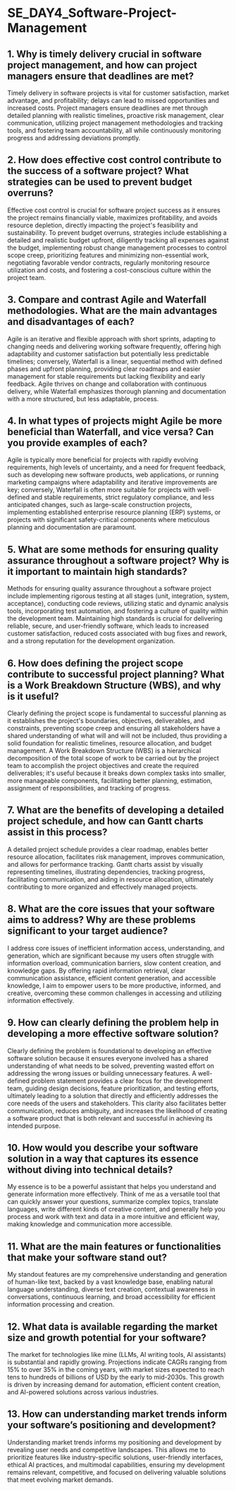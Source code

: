 # SE_DAY4_Software-Project-Management
## 1. Why is timely delivery crucial in software project management, and how can project managers ensure that deadlines are met?
Timely delivery in software projects is vital for customer satisfaction, market advantage, and profitability; delays can lead to missed opportunities and increased costs. Project managers ensure deadlines are met through detailed planning with realistic timelines, proactive risk management, clear communication, utilizing project management methodologies and tracking tools, and fostering team accountability, all while continuously monitoring progress and addressing deviations promptly.

## 2. How does effective cost control contribute to the success of a software project? What strategies can be used to prevent budget overruns?
Effective cost control is crucial for software project success as it ensures the project remains financially viable, maximizes profitability, and avoids resource depletion, directly impacting the project's feasibility and sustainability. To prevent budget overruns, strategies include establishing a detailed and realistic budget upfront, diligently tracking all expenses against the budget, implementing robust change management processes to control scope creep, prioritizing features and minimizing non-essential work, negotiating favorable vendor contracts, regularly monitoring resource utilization and costs, and fostering a cost-conscious culture within the project team.

## 3. Compare and contrast Agile and Waterfall methodologies. What are the main advantages and disadvantages of each?
Agile is an iterative and flexible approach with short sprints, adapting to changing needs and delivering working software frequently, offering high adaptability and customer satisfaction but potentially less predictable timelines; conversely, Waterfall is a linear, sequential method with defined phases and upfront planning, providing clear roadmaps and easier management for stable requirements but lacking flexibility and early feedback. Agile thrives on change and collaboration with continuous delivery, while Waterfall emphasizes thorough planning and documentation with a more structured, but less adaptable, process.

## 4. In what types of projects might Agile be more beneficial than Waterfall, and vice versa? Can you provide examples of each?
Agile is typically more beneficial for projects with rapidly evolving requirements, high levels of uncertainty, and a need for frequent feedback, such as developing new software products, web applications, or running marketing campaigns where adaptability and iterative improvements are key; conversely, Waterfall is often more suitable for projects with well-defined and stable requirements, strict regulatory compliance, and less anticipated changes, such as large-scale construction projects, implementing established enterprise resource planning (ERP) systems, or projects with significant safety-critical components where meticulous planning and documentation are paramount.

## 5. What are some methods for ensuring quality assurance throughout a software project? Why is it important to maintain high standards?
Methods for ensuring quality assurance throughout a software project include implementing rigorous testing at all stages (unit, integration, system, acceptance), conducting code reviews, utilizing static and dynamic analysis tools, incorporating test automation, and fostering a culture of quality within the development team. Maintaining high standards is crucial for delivering reliable, secure, and user-friendly software, which leads to increased customer satisfaction, reduced costs associated with bug fixes and rework, and a strong reputation for the development organization.

## 6. How does defining the project scope contribute to successful project planning? What is a Work Breakdown Structure (WBS), and why is it useful?
Clearly defining the project scope is fundamental to successful planning as it establishes the project's boundaries, objectives, deliverables, and constraints, preventing scope creep and ensuring all stakeholders have a shared understanding of what will and will not be included, thus providing a solid foundation for realistic timelines, resource allocation, and budget management. A Work Breakdown Structure (WBS) is a hierarchical decomposition of the total scope of work to be carried out by the project team to accomplish the project objectives and create the required deliverables; it's useful because it breaks down complex tasks into smaller, more manageable components, facilitating better planning, estimation, assignment of responsibilities, and tracking of progress.

## 7. What are the benefits of developing a detailed project schedule, and how can Gantt charts assist in this process?
A detailed project schedule provides a clear roadmap, enables better resource allocation, facilitates risk management, improves communication, and allows for performance tracking. Gantt charts assist by visually representing timelines, illustrating dependencies, tracking progress, facilitating communication, and aiding in resource allocation, ultimately contributing to more organized and effectively managed projects.

## 8. What are the core issues that your software aims to address? Why are these problems significant to your target audience?
I address core issues of inefficient information access, understanding, and generation, which are significant because my users often struggle with information overload, communication barriers, slow content creation, and knowledge gaps. By offering rapid information retrieval, clear communication assistance, efficient content generation, and accessible knowledge, I aim to empower users to be more productive, informed, and creative, overcoming these common challenges in accessing and utilizing information effectively.

## 9. How can clearly defining the problem help in developing a more effective software solution?
Clearly defining the problem is foundational to developing an effective software solution because it ensures everyone involved has a shared understanding of what needs to be solved, preventing wasted effort on addressing the wrong issues or building unnecessary features. A well-defined problem statement provides a clear focus for the development team, guiding design decisions, feature prioritization, and testing efforts, ultimately leading to a solution that directly and efficiently addresses the core needs of the users and stakeholders. This clarity also facilitates better communication, reduces ambiguity, and increases the likelihood of creating a software product that is both relevant and successful in achieving its intended purpose.

## 10. How would you describe your software solution in a way that captures its essence without diving into technical details?
My essence is to be a powerful assistant that helps you understand and generate information more effectively. Think of me as a versatile tool that can quickly answer your questions, summarize complex topics, translate languages, write different kinds of creative content, and generally help you process and work with text and data in a more intuitive and efficient way, making knowledge and communication more accessible.

## 11. What are the main features or functionalities that make your software stand out?
My standout features are my comprehensive understanding and generation of human-like text, backed by a vast knowledge base, enabling natural language understanding, diverse text creation, contextual awareness in conversations, continuous learning, and broad accessibility for efficient information processing and creation.

## 12. What data is available regarding the market size and growth potential for your software?
The market for technologies like mine (LLMs, AI writing tools, AI assistants) is substantial and rapidly growing. Projections indicate CAGRs ranging from 15% to over 35% in the coming years, with market sizes expected to reach tens to hundreds of billions of USD by the early to mid-2030s. This growth is driven by increasing demand for automation, efficient content creation, and AI-powered solutions across various industries.

## 13. How can understanding market trends inform your software’s positioning and development?
Understanding market trends informs my positioning and development by revealing user needs and competitive landscapes. This allows me to prioritize features like industry-specific solutions, user-friendly interfaces, ethical AI practices, and multimodal capabilities, ensuring my development remains relevant, competitive, and focused on delivering valuable solutions that meet evolving market demands.
